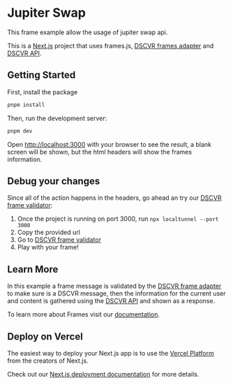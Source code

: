 # Jupiter Swap

This frame example allow the usage of jupiter swap api.

This is a [Next.js](https://nextjs.org/) project that uses frames.js, [DSCVR frames adapter](https://docs.dscvr.one/build/frames/frame-concepts.html#frames-adapter) and [DSCVR API](https://docs.dscvr.one/build/dscvr-api/).

## Getting Started

First, install the package

```bash
pnpm install
```

Then, run the development server:

```bash
pnpm dev
```

Open [http://localhost:3000](http://localhost:3000) with your browser to see the result, a blank screen will be shown, but the html headers will show the frames information.

## Debug your changes

Since all of the action happens in the headers, go ahead an try our [DSCVR frame validator](https://dscvr.one/dev/frames):

1. Once the project is running on port 3000, run `npx localtunnel --port 3000`
2. Copy the provided url
3. Go to [DSCVR frame validator](https://dscvr.one/dev/frames)
4. Play with your frame!

## Learn More

In this example a frame message is validated by the [DSCVR frame adapter](https://docs.dscvr.one/build/frames/frame-concepts.html#frames-adapter) to make sure is a DSCVR message, then the information for the current user and content is gathered using the [DSCVR API](https://docs.dscvr.one/build/dscvr-api/) and shown as a response.

To learn more about Frames visit our [documentation](https://docs.dscvr.one/).

## Deploy on Vercel

The easiest way to deploy your Next.js app is to use the [Vercel Platform](https://vercel.com/new?utm_medium=default-template&filter=next.js&utm_source=create-next-app&utm_campaign=create-next-app-readme) from the creators of Next.js.

Check out our [Next.js deployment documentation](https://nextjs.org/docs/deployment) for more details.
